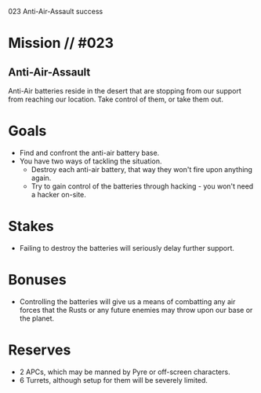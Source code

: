 023
Anti-Air-Assault
success

# Mission // #023
## Anti-Air-Assault

Anti-Air batteries reside in the desert that are stopping from our support from reaching our location. Take control of them, or take them out.

# Goals
- Find and confront the anti-air battery base.
- You have two ways of tackling the situation.
  - Destroy each anti-air battery, that way they won't fire upon anything again.
  - Try to gain control of the batteries through hacking - you won't need a hacker on-site.
# Stakes
- Failing to destroy the batteries will seriously delay further support.
# Bonuses
- Controlling the batteries will give us a means of combatting any air forces that the Rusts or any future enemies may throw upon our base or the planet.

# Reserves
- 2 APCs, which may be manned by Pyre or off-screen characters.
- 6 Turrets, although setup for them will be severely limited.